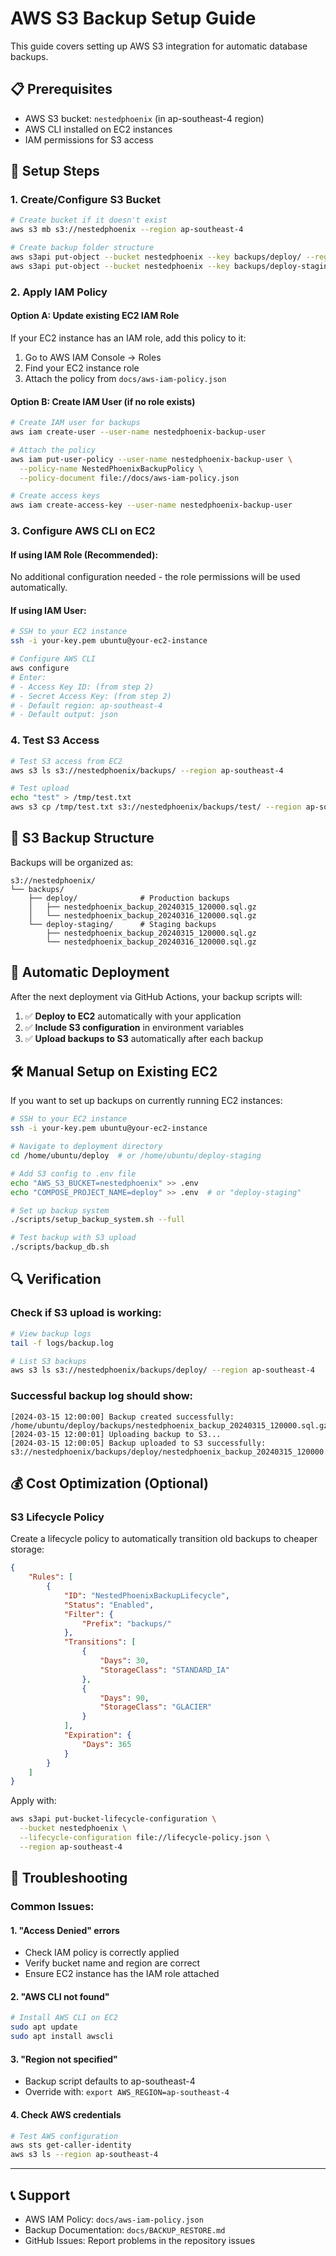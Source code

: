 # AWS S3 Backup Setup Guide

This guide covers setting up AWS S3 integration for automatic database backups.

## 📋 Prerequisites

- AWS S3 bucket: `nestedphoenix` (in ap-southeast-4 region)
- AWS CLI installed on EC2 instances
- IAM permissions for S3 access

## 🔧 Setup Steps

### 1. Create/Configure S3 Bucket

```bash
# Create bucket if it doesn't exist
aws s3 mb s3://nestedphoenix --region ap-southeast-4

# Create backup folder structure
aws s3api put-object --bucket nestedphoenix --key backups/deploy/ --region ap-southeast-4
aws s3api put-object --bucket nestedphoenix --key backups/deploy-staging/ --region ap-southeast-4
```

### 2. Apply IAM Policy

#### Option A: Update existing EC2 IAM Role
If your EC2 instance has an IAM role, add this policy to it:

1. Go to AWS IAM Console → Roles
2. Find your EC2 instance role
3. Attach the policy from `docs/aws-iam-policy.json`

#### Option B: Create IAM User (if no role exists)

```bash
# Create IAM user for backups
aws iam create-user --user-name nestedphoenix-backup-user

# Attach the policy
aws iam put-user-policy --user-name nestedphoenix-backup-user \
  --policy-name NestedPhoenixBackupPolicy \
  --policy-document file://docs/aws-iam-policy.json

# Create access keys
aws iam create-access-key --user-name nestedphoenix-backup-user
```

### 3. Configure AWS CLI on EC2

#### If using IAM Role (Recommended):
No additional configuration needed - the role permissions will be used automatically.

#### If using IAM User:
```bash
# SSH to your EC2 instance
ssh -i your-key.pem ubuntu@your-ec2-instance

# Configure AWS CLI
aws configure
# Enter:
# - Access Key ID: (from step 2)
# - Secret Access Key: (from step 2)
# - Default region: ap-southeast-4
# - Default output: json
```

### 4. Test S3 Access

```bash
# Test S3 access from EC2
aws s3 ls s3://nestedphoenix/backups/ --region ap-southeast-4

# Test upload
echo "test" > /tmp/test.txt
aws s3 cp /tmp/test.txt s3://nestedphoenix/backups/test/ --region ap-southeast-4
```

## 📁 S3 Backup Structure

Backups will be organized as:
```
s3://nestedphoenix/
└── backups/
    ├── deploy/              # Production backups
    │   ├── nestedphoenix_backup_20240315_120000.sql.gz
    │   └── nestedphoenix_backup_20240316_120000.sql.gz
    └── deploy-staging/      # Staging backups
        ├── nestedphoenix_backup_20240315_120000.sql.gz
        └── nestedphoenix_backup_20240316_120000.sql.gz
```

## 🔄 Automatic Deployment

After the next deployment via GitHub Actions, your backup scripts will:

1. ✅ **Deploy to EC2** automatically with your application
2. ✅ **Include S3 configuration** in environment variables
3. ✅ **Upload backups to S3** automatically after each backup

## 🛠️ Manual Setup on Existing EC2

If you want to set up backups on currently running EC2 instances:

```bash
# SSH to your EC2 instance
ssh -i your-key.pem ubuntu@your-ec2-instance

# Navigate to deployment directory
cd /home/ubuntu/deploy  # or /home/ubuntu/deploy-staging

# Add S3 config to .env file
echo "AWS_S3_BUCKET=nestedphoenix" >> .env
echo "COMPOSE_PROJECT_NAME=deploy" >> .env  # or "deploy-staging"

# Set up backup system
./scripts/setup_backup_system.sh --full

# Test backup with S3 upload
./scripts/backup_db.sh
```

## 🔍 Verification

### Check if S3 upload is working:
```bash
# View backup logs
tail -f logs/backup.log

# List S3 backups
aws s3 ls s3://nestedphoenix/backups/deploy/ --region ap-southeast-4
```

### Successful backup log should show:
```
[2024-03-15 12:00:00] Backup created successfully: /home/ubuntu/deploy/backups/nestedphoenix_backup_20240315_120000.sql.gz
[2024-03-15 12:00:01] Uploading backup to S3...
[2024-03-15 12:00:05] Backup uploaded to S3 successfully: s3://nestedphoenix/backups/deploy/nestedphoenix_backup_20240315_120000.sql.gz
```

## 💰 Cost Optimization (Optional)

### S3 Lifecycle Policy
Create a lifecycle policy to automatically transition old backups to cheaper storage:

```json
{
    "Rules": [
        {
            "ID": "NestedPhoenixBackupLifecycle",
            "Status": "Enabled",
            "Filter": {
                "Prefix": "backups/"
            },
            "Transitions": [
                {
                    "Days": 30,
                    "StorageClass": "STANDARD_IA"
                },
                {
                    "Days": 90,
                    "StorageClass": "GLACIER"
                }
            ],
            "Expiration": {
                "Days": 365
            }
        }
    ]
}
```

Apply with:
```bash
aws s3api put-bucket-lifecycle-configuration \
  --bucket nestedphoenix \
  --lifecycle-configuration file://lifecycle-policy.json \
  --region ap-southeast-4
```

## 🚨 Troubleshooting

### Common Issues:

#### 1. "Access Denied" errors
- Check IAM policy is correctly applied
- Verify bucket name and region are correct
- Ensure EC2 instance has the IAM role attached

#### 2. "AWS CLI not found"
```bash
# Install AWS CLI on EC2
sudo apt update
sudo apt install awscli
```

#### 3. "Region not specified"
- Backup script defaults to ap-southeast-4
- Override with: `export AWS_REGION=ap-southeast-4`

#### 4. Check AWS credentials
```bash
# Test AWS configuration
aws sts get-caller-identity
aws s3 ls --region ap-southeast-4
```

---

## 📞 Support

- AWS IAM Policy: `docs/aws-iam-policy.json`
- Backup Documentation: `docs/BACKUP_RESTORE.md`
- GitHub Issues: Report problems in the repository issues